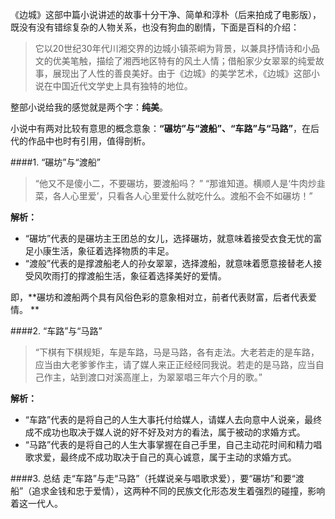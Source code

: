 《边城》这部中篇小说讲述的故事十分干净、简单和淳朴（后来拍成了电影版），既没有没有错综复杂的人物关系，也没有狗血的剧情，下面是百科的介绍：
>它以20世纪30年代川湘交界的边城小镇茶峒为背景，以兼具抒情诗和小品文的优美笔触，描绘了湘西地区特有的风土人情；借船家少女翠翠的纯爱故事，展现出了人性的善良美好。由于《边城》的美学艺术，《边城》这部小说在中国近代文学史上具有独特的地位。

整部小说给我的感觉就是两个字：**纯美**。

小说中有两对比较有意思的概念意象：**“碾坊”与“渡船”、“车路”与“马路”**，在后代的作品中也时有引用，值得剖析。

####1. “碾坊”与“渡船”
> “他又不是傻小二，不要碾坊，要渡船吗？ ”
 “那谁知道。横顺人是‘牛肉炒韭菜，各人心里爱’，只看各人心里爱什么就吃什么。渡船不会不如碾坊！” 

**解析：**
-  “碾坊”代表的是碾坊主王团总的女儿，选择碾坊，就意味着接受衣食无忧的富足小康生活，象征着选择物质的丰足。
- “渡般”代表的是撑渡船老人的孙女翠翠，选择渡船，就意味着愿意接替老人接受风吹雨打的撑渡船生活，象征着选择美好的爱情。

即，**碾坊和渡船两个具有风俗色彩的意象相对立，前者代表财富，后者代表爱情。 **

####2. “车路”与“马路”
>“下棋有下棋规矩，车是车路，马是马路，各有走法。大老若走的是车路，应当由大老爹爹作主，请了媒人来正正经经同我说。若走的是马路，应当自己作主，站到渡口对溪高崖上，为翠翠唱三年六个月的歌。”

**解析：**
- “车路”代表的是将自己的人生大事托付给媒人，请媒人去向意中人说亲，最终成不成功也取决于媒人说的好不好及对方的看法，属于被动的求婚方式。
- “马路”代表的是将自己的人生大事掌握在自己手里，自己主动花时间和精力唱歌求爱，最终成不成功取决于自己的真心诚意，属于主动的求婚方式。

####3. 总结
走“车路”与走“马路”（托媒说亲与唱歌求爱），要“碾坊”和要“渡船”（追求金钱和忠于爱情），这两种不同的民族文化形态发生着强烈的碰撞，影响着这一代人。

 